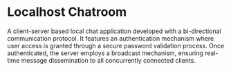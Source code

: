 # Localhost Chatroom

A client-server based local chat application developed with a bi-directional communication protocol. It features an authentication mechanism where user access is granted through a secure password validation process. Once authenticated, the server employs a broadcast mechanism, ensuring real-time message dissemination to all concurrently connected clients.
